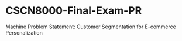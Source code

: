 # CSCN8000-Final-Exam-PR
Machine Problem Statement: Customer Segmentation for E-commerce Personalization
